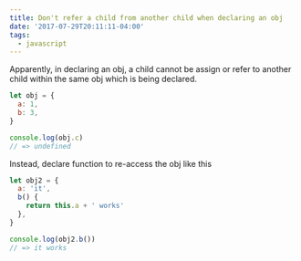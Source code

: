 ```yaml
---
title: Don't refer a child from another child when declaring an obj
date: '2017-07-29T20:11:11-04:00'
tags:
  - javascript
---
```


Apparently, in declaring an obj, a child cannot be assign or refer to another child within the same obj which is being declared.

```js
let obj = {
  a: 1,
  b: 3,
}

console.log(obj.c)
// => undefined
```

Instead, declare function to re-access the obj like this

```js
let obj2 = {
  a: 'it',
  b() {
    return this.a + ' works'
  },
}

console.log(obj2.b())
// => it works
```
